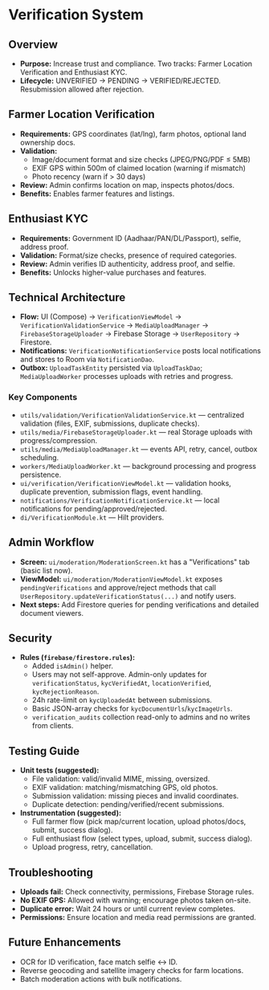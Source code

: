 # Verification System

## Overview
- **Purpose:** Increase trust and compliance. Two tracks: Farmer Location Verification and Enthusiast KYC.
- **Lifecycle:** UNVERIFIED → PENDING → VERIFIED/REJECTED. Resubmission allowed after rejection.

## Farmer Location Verification
- **Requirements:** GPS coordinates (lat/lng), farm photos, optional land ownership docs.
- **Validation:**
  - Image/document format and size checks (JPEG/PNG/PDF ≤ 5MB)
  - EXIF GPS within 500m of claimed location (warning if mismatch)
  - Photo recency (warn if > 30 days)
- **Review:** Admin confirms location on map, inspects photos/docs.
- **Benefits:** Enables farmer features and listings.

## Enthusiast KYC
- **Requirements:** Government ID (Aadhaar/PAN/DL/Passport), selfie, address proof.
- **Validation:** Format/size checks, presence of required categories.
- **Review:** Admin verifies ID authenticity, address proof, and selfie.
- **Benefits:** Unlocks higher-value purchases and features.

## Technical Architecture
- **Flow:** UI (Compose) → `VerificationViewModel` → `VerificationValidationService` → `MediaUploadManager` → `FirebaseStorageUploader` → Firebase Storage → `UserRepository` → Firestore.
- **Notifications:** `VerificationNotificationService` posts local notifications and stores to Room via `NotificationDao`.
- **Outbox:** `UploadTaskEntity` persisted via `UploadTaskDao`; `MediaUploadWorker` processes uploads with retries and progress.

### Key Components
- `utils/validation/VerificationValidationService.kt` — centralized validation (files, EXIF, submissions, duplicate checks).
- `utils/media/FirebaseStorageUploader.kt` — real Storage uploads with progress/compression.
- `utils/media/MediaUploadManager.kt` — events API, retry, cancel, outbox scheduling.
- `workers/MediaUploadWorker.kt` — background processing and progress persistence.
- `ui/verification/VerificationViewModel.kt` — validation hooks, duplicate prevention, submission flags, event handling.
- `notifications/VerificationNotificationService.kt` — local notifications for pending/approved/rejected.
- `di/VerificationModule.kt` — Hilt providers.

## Admin Workflow
- **Screen:** `ui/moderation/ModerationScreen.kt` has a "Verifications" tab (basic list now).
- **ViewModel:** `ui/moderation/ModerationViewModel.kt` exposes `pendingVerifications` and approve/reject methods that call `UserRepository.updateVerificationStatus(...)` and notify users.
- **Next steps:** Add Firestore queries for pending verifications and detailed document viewers.

## Security
- **Rules (`firebase/firestore.rules`):**
  - Added `isAdmin()` helper.
  - Users may not self-approve. Admin-only updates for `verificationStatus`, `kycVerifiedAt`, `locationVerified`, `kycRejectionReason`.
  - 24h rate-limit on `kycUploadedAt` between submissions.
  - Basic JSON-array checks for `kycDocumentUrls`/`kycImageUrls`.
  - `verification_audits` collection read-only to admins and no writes from clients.

## Testing Guide
- **Unit tests (suggested):**
  - File validation: valid/invalid MIME, missing, oversized.
  - EXIF validation: matching/mismatching GPS, old photos.
  - Submission validation: missing pieces and invalid coordinates.
  - Duplicate detection: pending/verified/recent submissions.
- **Instrumentation (suggested):**
  - Full farmer flow (pick map/current location, upload photos/docs, submit, success dialog).
  - Full enthusiast flow (select types, upload, submit, success dialog).
  - Upload progress, retry, cancellation.

## Troubleshooting
- **Uploads fail:** Check connectivity, permissions, Firebase Storage rules.
- **No EXIF GPS:** Allowed with warning; encourage photos taken on-site.
- **Duplicate error:** Wait 24 hours or until current review completes.
- **Permissions:** Ensure location and media read permissions are granted.

## Future Enhancements
- OCR for ID verification, face match selfie ↔ ID.
- Reverse geocoding and satellite imagery checks for farm locations.
- Batch moderation actions with bulk notifications.
